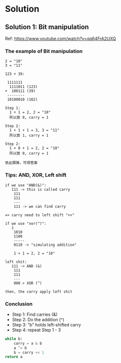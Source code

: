# Solution

## Solution 1: Bit manipulation

Ref: https://www.youtube.com/watch?v=qq64FrA2UXQ

### The example of Bit manipulation

```
2 = "10"
3 = "11"

123 + 39:

 1111111
  1111011 (123)
+  100111 (39)
 --------
 10100010 (162)

Step 1:
  1 + 1 = 2, 2 = "10"
  所以放 0, carry = 1

Step 2:
  1 + 1 + 1 = 3, 3 = "11"
  所以放 1, carry = 1

Step 2:
  1 + 0 + 1 = 2, 2 = "10"
  所以放 0, carry = 1

依此類推，可得答案
```

### Tips: AND, XOR, Left shift

```
if we use "AND(&)":
   111 -> this is called carry
    111
    111
    ---
    111 -> we can find carry

=> carry need to left shift "<<"

if we use "xor(^)":
   1
    1010
    1100
    -----
    0110 -> "simulating addition"

    1 + 1 = 2, 2 = "10"

left shit:
   111 -> AND (&)
    111
    111
    ---
    000 > XOR (^)

then, the carry apply left shit
```

### Conclusion

- Step 1: Find carries (&)
- Step 2: Do the addition (^)
- Step 3: "b" holds left-shifted carry
- Step 4: repeat Step 1 - 3

```python
while b:
    carry = a & b
    a ^= b
    b = carry << 1
return a
```
